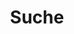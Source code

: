 ---
title: Suche
custom_title:
  html: PAGES.SEARCH
  menu: PAGES.SEARCH_MENU_TITLE
meta:
  title: PAGES.SEARCH_META_TITLE
  keywords: PAGES.SEARCH_META_KEYWORDS
  description: PAGES.SEARCH_META_DESCRIPTION
visible: true
routes:
  default: '/freitextsuche'
content:
  items: '@self.modular'
  order:
    by: default
    custom:
      - _search
      - _result
---